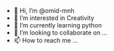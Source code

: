 - 👋 Hi, I’m @omid-mnh
- 👀 I’m interested in Creativity
- 🌱 I’m currently learning python
- 💞️ I’m looking to collaborate on ...
- 📫 How to reach me ...

<!---
omid-mnh/omid-mnh is a ✨ special ✨ repository because its `README.md` (this file) appears on your GitHub profile.
You can click the Preview link to take a look at your changes.
--->
